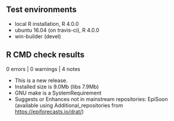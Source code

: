 ## Test environments
* local R installation, R 4.0.0
* ubuntu 16.04 (on travis-ci), R 4.0.0
* win-builder (devel)

## R CMD check results

0 errors | 0 warnings | 4 notes

* This is a new release.
* Installed size is  9.0Mb (libs   7.9Mb)
* GNU make is a SystemRequirement
* Suggests or Enhances not in mainstream repositories: EpiSoon (available using Additional_repositories from https://epiforecasts.io/drat/)
